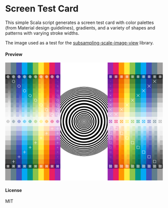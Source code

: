 Screen Test Card
================

This simple Scala script generates a screen test card with color palettes (from Material design guidelines),
gradients, and a variety of shapes and patterns with varying stroke widths.

The image used as a test for the [subsampling-scale-image-view](https://github.com/davemorrissey/subsampling-scale-image-view)
library.

#### Preview

![Preview](testcard.png)

#### License

MIT

